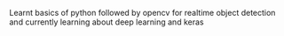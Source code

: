 Learnt basics of python followed by opencv for realtime object detection and currently learning about deep learning and keras
